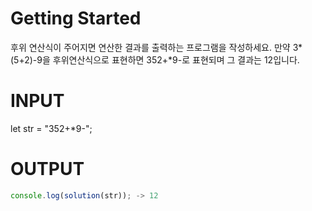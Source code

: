 # Getting Started

후위 연산식이 주어지면 연산한 결과를 출력하는 프로그램을 작성하세요.
만약 3*(5+2)-9을 후위연산식으로 표현하면 352+*9-로 표현되며 그 결과는 12입니다.

# INPUT

let str = "352+\*9-";

# OUTPUT

```js
console.log(solution(str)); -> 12
```
